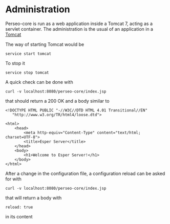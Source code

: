 # Administration

Perseo-core is run as a web application inside a Tomcat 7, acting as a servlet container. The administration is the usual of an application in a [Tomcat](http://tomcat.apache.org/tomcat-7.0-doc/manager-howto.html)

The way of starting Tomcat would be
```
service start tomcat
```

To stop it
```
service stop tomcat
```

A quick check can be done with
```
curl -v localhost:8080/perseo-core/index.jsp
```

that should return a 200 OK  and a body similar to
```
<!DOCTYPE HTML PUBLIC "-//W3C//DTD HTML 4.01 Transitional//EN"
   "http://www.w3.org/TR/html4/loose.dtd">

<html>
    <head>
        <meta http-equiv="Content-Type" content="text/html; charset=UTF-8">
        <title>Esper Server</title>
    </head>
    <body>
        <h1>Welcome to Esper Server!</h1>
    </body>
</html>
```

After a change in the configuration file, a configuration reload can be asked for with
```
curl -v localhost:8080/perseo-core/index.jsp
```

that will return a body with
```
reload: true
```
in its content


